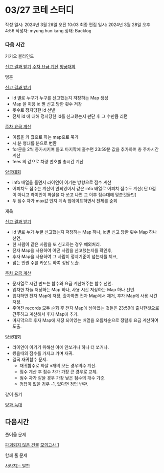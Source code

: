 # 03/27 코테 스터디

작성 일시: 2024년 3월 26일 오전 10:03
최종 편집 일시: 2024년 3월 28일 오후 4:56
작성자: myung hun kang
상태: Backlog

### **다음 시간**

카카오 블라인드

[신고 결과 받기](https://school.programmers.co.kr/learn/courses/30/lessons/92334)   [주차 요금 계산](https://school.programmers.co.kr/learn/courses/30/lessons/92341)  [양궁대회](https://school.programmers.co.kr/learn/courses/30/lessons/92342)

명훈

[신고 결과 받기](https://school.programmers.co.kr/learn/courses/30/lessons/92334)

- id 별로 누구가 누구를 신고했는지 저장하는 Map 생성
- Map 을 이용 id 별 신고  당한 횟수 저장
- 횟수로 정지당한 id 선별
- 전체 id 에 대해 정지당한 id를 신고했는지 판단 후 그 수만큼 리턴

[주차 요금 계산](https://school.programmers.co.kr/learn/courses/30/lessons/92341) 

- 이름을 키 값으로 하는 map으로 묶기
- 시:분  형태를 분으로 변환
- for문을 2씩 증가시키며 돌고 마지막에 홀수면 23:59분 값을 추가하여 총 주차시간 계산
- fees 의 값으로 차량 번호별 총시간 계산

[양궁대회](https://school.programmers.co.kr/learn/courses/30/lessons/92342)

- info 배열을 돌면서 라이언이 이기는 방향으로 점수 계산
- 어피치도 점수는 계산이 안되있어서 같은 info 배열로 어피치 점수도 계산( 단 0점이 아니고 라이언이 화살을 다 쏘고 나면 그 이후 점수대에 맞춘것들만)
- 두 점수 차가 max값 인지 계속 업데이트하면서 전체를 순회

 

재욱

[신고 결과 받기](https://school.programmers.co.kr/learn/courses/30/lessons/92334)  

- id 별로 누가 누굴 신고했는지 저장하는 Map 하나, id별 신고 당한 횟수 Map 하나 선언.
- 한 사람이 같은 사람을 또 신고하는 경우 예외처리.
- 전자 Map을 사용하여 어떤 사람을 신고했는지를 확인후,
- 후자 Map을 사용하여 그 사람이 정지기준이 넘는지를 체크,
- 넘는 인원 수를 카운트 하여 정답 도출.

[주차 요금 계산](https://school.programmers.co.kr/learn/courses/30/lessons/92341)  

- 문자열로 시간 만드는 함수와 요금 계산해주는 함수 선언.
- 입차한 차들 저장하는 Map 하나, 사용 시간 저장하는 Map 하나 선언.
- 입차하면 전자 Map에 저장, 출차하면 전자 Map에서 제거, 후자 Map에 사용 시간 저장.
- 주어진 records 모두 순회 후 전자 Map에 남아있는 것들은 23:59에 출차한것으로 간주하고 계산해서 후자 Map에 추가.
- 마지막으로 후자 Map에 저장 되어있는 배열을 오름차순으로 정렬후 요금 계산하여 도출.

[양궁대회](https://school.programmers.co.kr/learn/courses/30/lessons/92342)

- 라이언이 이기기 위해선 아예 안쏘거나 하나 더 쏘거나.
- 쐈을때의 점수를 가지고 가며 재귀.
- 결국 재귀함수 문제.
    - 재귀함수로 화살 n개의 모든 경우의수 계산.
    - 점수 계산 후 점수 차가 가장 큰 경우로 교체.
    - 점수 차가 같을 경우 가장 낮은 점수의 개수 기준.
    - 정답이 없을 경우 -1, 있다면 정답 반환.

같이 풀기

[양과 늑대](https://school.programmers.co.kr/learn/courses/30/lessons/92343)

## 다음시간

풀어올 문제 

[파괴되지 않은 건물](https://school.programmers.co.kr/learn/courses/30/lessons/92344)  [모의고사 1](https://school.programmers.co.kr/learn/courses/20847/lessons/255900) 

함께 풀 문제 

[사라지는 발판](https://school.programmers.co.kr/learn/courses/30/lessons/92345)